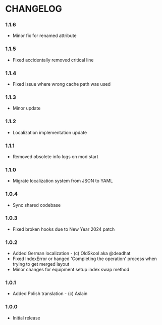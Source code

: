 # CHANGELOG

### 1.1.6

- Minor fix for renamed attribute

### 1.1.5

- Fixed accidentally removed critical line

### 1.1.4

- Fixed issue where wrong cache path was used

### 1.1.3

- Minor update

### 1.1.2

- Localization implementation update

### 1.1.1

- Removed obsolete info logs on mod start

### 1.1.0

- Migrate localization system from JSON to YAML

### 1.0.4

- Sync shared codebase

### 1.0.3

- Fixed broken hooks due to New Year 2024 patch

### 1.0.2

- Added German localization - (c) OldSkool aka @deadhat
- Fixed IndexError or hanged 'Completing the operation' process when trying to get merged layout
- Minor changes for equipment setup index swap method 

### 1.0.1

- Added Polish translation - (c) Aslain

### 1.0.0

- Initial release

